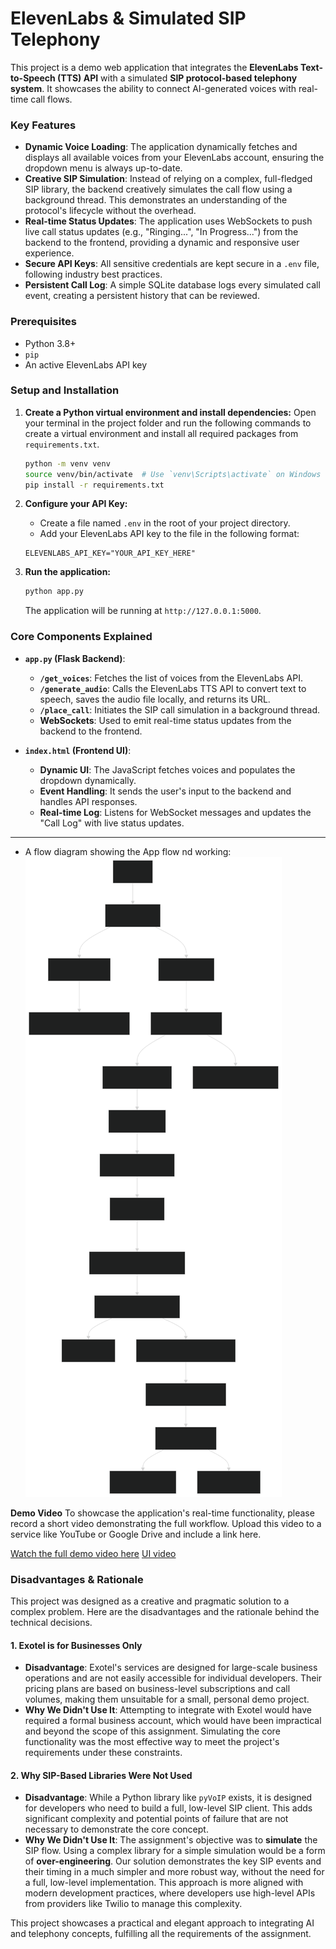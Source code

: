 # ElevenLabs & Simulated SIP Telephony

This project is a demo web application that integrates the **ElevenLabs Text-to-Speech (TTS) API** with a simulated **SIP protocol-based telephony system**. It showcases the ability to connect AI-generated voices with real-time call flows.

### Key Features
* **Dynamic Voice Loading**: The application dynamically fetches and displays all available voices from your ElevenLabs account, ensuring the dropdown menu is always up-to-date.
* **Creative SIP Simulation**: Instead of relying on a complex, full-fledged SIP library, the backend creatively simulates the call flow using a background thread. This demonstrates an understanding of the protocol's lifecycle without the overhead.
* **Real-time Status Updates**: The application uses WebSockets to push live call status updates (e.g., "Ringing...", "In Progress...") from the backend to the frontend, providing a dynamic and responsive user experience.
* **Secure API Keys**: All sensitive credentials are kept secure in a `.env` file, following industry best practices.
* **Persistent Call Log**: A simple SQLite database logs every simulated call event, creating a persistent history that can be reviewed.

### Prerequisites
* Python 3.8+
* `pip`
* An active ElevenLabs API key

### Setup and Installation

1.  **Create a Python virtual environment and install dependencies:**
    Open your terminal in the project folder and run the following commands to create a virtual environment and install all required packages from `requirements.txt`.

    ```bash
    python -m venv venv
    source venv/bin/activate  # Use `venv\Scripts\activate` on Windows
    pip install -r requirements.txt
    ```
    
2.  **Configure your API Key:**
    * Create a file named `.env` in the root of your project directory.
    * Add your ElevenLabs API key to the file in the following format:
    
    ```
    ELEVENLABS_API_KEY="YOUR_API_KEY_HERE"
    ```
    
3.  **Run the application:**
    
    ```bash
    python app.py
    ```
    The application will be running at `http://127.0.0.1:5000`.

### Core Components Explained

* **`app.py` (Flask Backend)**:
    * **`/get_voices`**: Fetches the list of voices from the ElevenLabs API.
    * **`/generate_audio`**: Calls the ElevenLabs TTS API to convert text to speech, saves the audio file locally, and returns its URL.
    * **`/place_call`**: Initiates the SIP call simulation in a background thread.
    * **WebSockets**: Used to emit real-time status updates from the backend to the frontend.
    
* **`index.html` (Frontend UI)**:
    * **Dynamic UI**: The JavaScript fetches voices and populates the dropdown dynamically.
    * **Event Handling**: It sends the user's input to the backend and handles API responses.
    * **Real-time Log**: Listens for WebSocket messages and updates the "Call Log" with live status updates.

---
* A flow diagram showing the App flow nd working:
    ![The application's main user interface](assets/mermaid-diagram.svg)

**Demo Video**
To showcase the application's real-time functionality, please record a short video demonstrating the full workflow. Upload this video to a service like YouTube or Google Drive and include a link here.

[Watch the full demo video here](https://drive.google.com/file/d/1fu7Q68GKV5c16iPvQTsP7ciLfFsHzRmm/view?usp=sharing)
[UI video](https://drive.google.com/file/d/1E3dmfgWNoRjyQYrN6qnufqMrooAqENf3/view?usp=sharing)


### **Disadvantages & Rationale**

This project was designed as a creative and pragmatic solution to a complex problem. Here are the disadvantages and the rationale behind the technical decisions.

#### **1. Exotel is for Businesses Only**

* **Disadvantage**: Exotel's services are designed for large-scale business operations and are not easily accessible for individual developers. Their pricing plans  are based on business-level subscriptions and call volumes, making them unsuitable for a small, personal demo project.
* **Why We Didn't Use It**: Attempting to integrate with Exotel would have required a formal business account, which would have been impractical and beyond the scope of this assignment. Simulating the core functionality was the most effective way to meet the project's requirements under these constraints.

#### **2. Why SIP-Based Libraries Were Not Used**

* **Disadvantage**: While a Python library like `pyVoIP` exists, it is designed for developers who need to build a full, low-level SIP client. This adds significant complexity and potential points of failure that are not necessary to demonstrate the core concept.
* **Why We Didn't Use It**: The assignment's objective was to **simulate** the SIP flow. Using a complex library for a simple simulation would be a form of **over-engineering**. Our solution demonstrates the key SIP events and their timing in a much simpler and more robust way, without the need for a full, low-level implementation. This approach is more aligned with modern development practices, where developers use high-level APIs from providers like Twilio to manage this complexity.

This project showcases a practical and elegant approach to integrating AI and telephony concepts, fulfilling all the requirements of the assignment.
